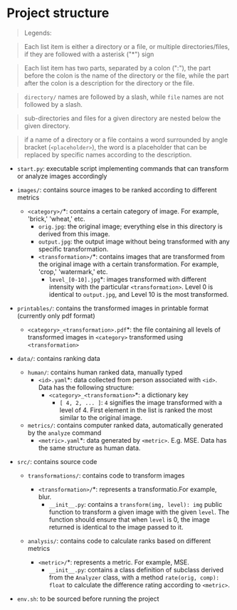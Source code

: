 # Project structure

>	Legends: 

>	Each list item is either a directory or a file, or multiple
>	directories/files, if they are followed with a asterisk ("\*") sign

>	Each list item has two parts, separated by a colon (":"), the part before
>	the colon is the name of the directory or the file, while the part after
>	the colon is a description for the directory or the file.

>	`directory/` names are followed by a slash, while `file` names are not
>	followed by a slash.

>	sub-directories and files for a given directory are nested below the given
>	directory.

>	if a name of a directory or a file contains a word surrounded by angle
>	bracket (`<placeholder>`), the word is a placeholder that can be replaced
>	by specific names according to the description. 

-   `start.py`: executable script implementing commands that can transform or
	analyze images accordingly

-   `images/`: contains source images to be ranked according to different
	metrics

	-   `<category>/`\*: contains a certain category of image. For example,
		'brick,' 'wheat,' etc.
		-   `orig.jpg`: the original image; everything else in this directory is
			derived from this image.
		-   `output.jpg`: the output image without being transformed with any
			specific transformation.
		-   `<transformation>/`\*: contains images that are transformed from the
			original image with a certain transformation. For example, 'crop,'
			'watermark,' etc.
			-   `level_[0-10].jpg`\*: images transformed with different
				intensity with the particular `<transformation>`. Level 0 is
				identical to `output.jpg`, and Level 10 is the most transformed.

-   `printables/`: contains the transformed images in printable format
	(currently only pdf format)
	-   `<category>_<transformation>.pdf`\*: the file containing all levels of
		transformed images in `<category>` transformed using `<transformation>`

-   `data/`: contains ranking data
	-   `human/`: contains human ranked data, manually typed
		-   `<id>.yaml`\*: data collected from person associated with `<id>`.
			Data has the following structure:
			-   `<category>_<transformation>`\*: a dictionary key
				-   `[ 4, 2, ... ]`: `4` signifies the image transformed with a
					level of 4. First element in the list is ranked the most
					similar to the original image.
	-   `metrics/`: contains computer ranked data, automatically generated by
		the `analyze` command
		-   `<metric>.yaml`\*: data generated by `<metric>`. E.g. MSE. Data has
			the same structure as human data.

-   `src/`: contains source code

	-   `transformations/`: contains code to transform images
		-   `<transformation>/`\*: represents a transformatio.For example, blur.
			-   `__init__.py`: contains a `transform(img, level): img` public
				function to transform a given image with the given `level`. The
				function should ensure that when `level` is 0, the image
				returned is identical to the image passed to it.

	-   `analysis/`: contains code to calculate ranks based on different metrics

		-   `<metric>/`\*: represents a metric. For example, MSE.
			-   `__init__.py`: contains a class definition of subclass derived
				from the `Analyzer` class, with a method `rate(orig, comp):
				float` to calculate the difference rating according to
				`<metric>`.

-   `env.sh`: to be sourced before running the project
